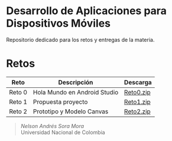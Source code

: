 # Desarrollo de Aplicaciones para Dispositivos Móviles

Repositorio dedicado para los retos y entregas de la materia.

<h1>Retos</h1>
<table>
  <thead>
    <tr>
      <th>Reto</th>
      <th>Descripción</th>
      <th>Descarga</th>
    </tr>
  </thead>
  <tbody>
    <tr>
      <td>Reto 0</td>
      <td>Hola Mundo en Android Studio</td>
      <td><a href="https://github.com/nasoram/appsmoviles/edit/master/Retos/Reto0.zip">Reto0.zip</a></td>
    </tr>
    <tr>
      <td>Reto 1</td>
      <td>Propuesta proyecto</td>
      <td><a href="https://github.com/nasoram/appsmoviles/edit/master/Retos/Reto1.zip">Reto1.zip</a></td>
    </tr>
    <tr>
      <td>Reto 2</td>
      <td>Prototipo y Modelo Canvas</td>
      <td><a href="https://github.com/nasoram/appsmoviles/edit/master/Retos/Reto2.zip">Reto2.zip</a></td>
    </tr>
  </tbody>
</table>

> _Nelson Andrés Sora Mora_  
> Universidad Nacional de Colombia
